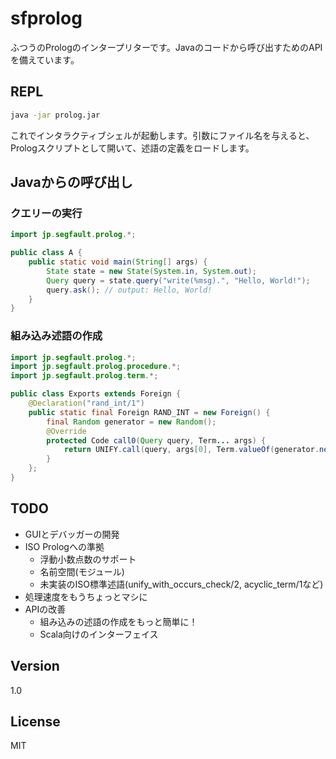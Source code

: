 # sfprolog

 ふつうのPrologのインタープリターです。Javaのコードから呼び出すためのAPIを備えています。


REPL
-------

```sh
java -jar prolog.jar
```
これでインタラクティブシェルが起動します。引数にファイル名を与えると、Prologスクリプトとして開いて、述語の定義をロードします。

Javaからの呼び出し
-------

### クエリーの実行

```Java
import jp.segfault.prolog.*;

public class A {
    public static void main(String[] args) {
        State state = new State(System.in, System.out);
        Query query = state.query("write(%msg).", "Hello, World!");
        query.ask(); // output: Hello, World!
    }
}
```

### 組み込み述語の作成

```Java
import jp.segfault.prolog.*;
import jp.segfault.prolog.procedure.*;
import jp.segfault.prolog.term.*;

public class Exports extends Foreign {
    @Declaration("rand_int/1")
    public static final Foreign RAND_INT = new Foreign() {
        final Random generator = new Random();
        @Override
        protected Code call0(Query query, Term... args) {
            return UNIFY.call(query, args[0], Term.valueOf(generator.nextInt()));
        }
    };
}
```


TODO
-------

 - GUIとデバッガーの開発
 - ISO Prologへの準拠
   - 浮動小数点数のサポート
   - 名前空間(モジュール)
   - 未実装のISO標準述語(unify_with_occurs_check/2, acyclic_term/1など)
 - 処理速度をもうちょっとマシに
 - APIの改善
   - 組み込みの述語の作成をもっと簡単に！
   - Scala向けのインターフェイス

Version
-------
1.0

License
-------
MIT
